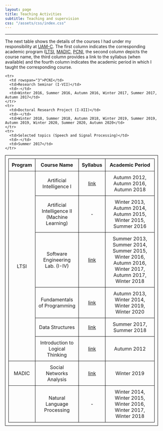 ```yaml
---
layout: page
title: Teaching Activities
subtitle: Teaching and supervision
css: "/assets/css/index.css"
---
```


<hr>

The next table shows the details of the courses I had under my responsibility at [UAM-C](https://www.cua.uam.mx/). The first column indicates the corresponding academic program ([LTSI](https://www.cua.uam.mx/oferta-educativa/licenciaturas/tecnologias-y-sistemas-de-informacion), [MADIC](https://www.cua.uam.mx/oferta-educativa/posgrados/maestria-en-diseno-informacion-y-comunicacion), [PCNI](https://www.cua.uam.mx/oferta-educativa/posgrados/posgrado-en-ciencias-naturales-e-ingenieria), the second column depicts the course name, the third column provides a link to the syllabus (when available) and the fourth column indicates the academic period in which I taught the corresponding course.


<style>
  table {
    margin-left: auto;
    margin-right: auto;
    border: 1px solid black;
    border-collapse: collapse;
    padding: 10px;
  }
  th, td {
    border: 1px solid black;
    padding: 10px;
    text-align: center;
  }
</style>

<table border="1" cellpadding="10" cellspacing="0">
  <thead>
    <tr>
      <th>Program</th>
      <th>Course Name</th>
      <th>Syllabus</th>
      <th>Academic Period</th>
    </tr>
  </thead>
  <tbody>
    <tr>
      <td rowspan="6">LTSI</td>
      <td>Artificial Intelligence I</td>
      <td><a href="http://dccd.cua.uam.mx/archivos/PDFprogramas/tecnologias/450208.pdf">link</a></td>
      <td>Autumn 2012, Autumn 2016, Autumn 2018</td>
    </tr>
    <tr>
      <td>Artificial Intelligence II (Machine Learning)</td>
      <td>-</td>
      <td>Winter 2013, Autumn 2014, Autumn 2015, Winter 2015, Summer 2016</td>
    </tr>
    <tr>
      <td>Software Engineering Lab. (I-IV)</td>
      <td><a href="http://dccd.cua.uam.mx/archivos/PDFprogramas/tecnologias/450207.pdf">link</a></td>
      <td>Summer 2013, Summer 2014, Summer 2015, Winter 2016, Autumn 2016, Winter 2017, Autumn 2017, Winter 2018</td>
    </tr>
    <tr>
      <td>Fundamentals of Programming</td>
      <td><a href="http://dccd.cua.uam.mx/archivos/PDFprogramas/tecnologias/460005.pdf">link</a></td>
      <td>Autumn 2013, Winter 2014, Winter 2019, Winter 2020</td>
    </tr>
    <tr>
      <td>Data Structures</td>
      <td><a href="http://dccd.cua.uam.mx/archivos/PDFprogramas/tecnologias/460009.pdf">link</a></td>
      <td>Summer 2017, Summer 2018</td>
    </tr>
    <tr>
      <td>Introduction to Logical Thinking</td>
      <td><a href="http://dccd.cua.uam.mx/archivos/PDFprogramas/tecnologias/450203.pdf">link</a></td>
      <td>Autumn 2012</td>
    </tr>
    <tr>
      <td>MADIC</td>
      <td>Social Networks Analysis</td>
      <td><a href="http://escritura.cua.uam.mx/archivos_Madic/analisis_redes_sociales.pdf">link</a></td>
      <td>Winter 2019</td>
    </tr>
    <tr>
      <td></td>
      <td>Natural Language Processing</td>
      <td>-</td>
      <td>Winter 2014, Winter 2015, Winter 2016, Winter 2017, Winter 2018</td>
    </tr>
    
    <tr>
      <td rowspan="3">PCNI</td>
      <td>Research Seminar (I-VII)</td>
      <td>-</td>
      <td>Winter 2016, Summer 2016, Autumn 2016, Winter 2017, Summer 2017, Autumn 2017</td>
    </tr>
    <tr>
      <td>Doctoral Research Project (I-XII)</td>
      <td>-</td>
      <td>Winter 2018, Summer 2018, Autumn 2018, Winter 2019, Summer 2019, Autumn 2019, Winter 2020, Summer 2020, Autumn 2020</td>
    </tr>
    <tr>
      <td>Selected topics (Speech and Signal Processing)</td>
      <td>-</td>
      <td>Summer 2017</td>
    </tr>
  </tbody>
</table>
